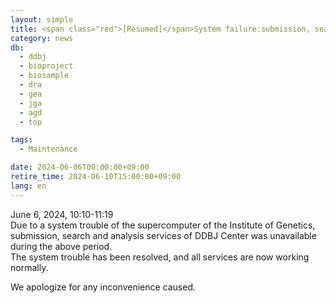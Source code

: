 ```yaml
---
layout: simple
title: <span class="red">[Resumed]</span>System failure:submission, search, and analysis services was unavailable
category: news
db:
  - ddbj
  - bioproject
  - biosample
  - dra
  - gea
  - jga
  - agd  
  - top

tags:
  - Maintenance

date: 2024-06-06T00:00:00+09:00
retire_time: 2024-06-10T15:00:00+09:00
lang: en
---
```


June 6, 2024, 10:10-11:19    
Due to a system trouble of the supercomputer of the Institute of Genetics,  submission, search and analysis services of DDBJ Center was unavailable during the above period.      
The system trouble has been resolved, and all services are now working normally.    

We apologize for any inconvenience caused.
